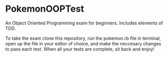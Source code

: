 # PokemonOOPTest
An Object Oriented Programming exam for beginners. Includes elements of TDD.


To take the exam clone this repository, run the pokemon.rb file in terminal, open up the file in your editor of choice,
and make the neccesary changes to pass each test. When all your tests are complete, sit back and enjoy!
